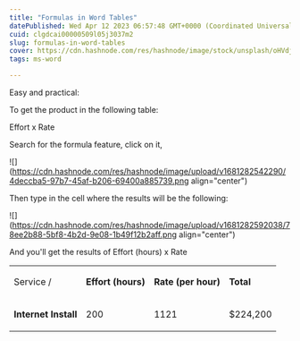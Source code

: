 ```yaml
---
title: "Formulas in Word Tables"
datePublished: Wed Apr 12 2023 06:57:48 GMT+0000 (Coordinated Universal Time)
cuid: clgdcai00000509l05j3037m2
slug: formulas-in-word-tables
cover: https://cdn.hashnode.com/res/hashnode/image/stock/unsplash/oHVdj31R3F4/upload/6b36a5b824203bda70b439f5849f6384.jpeg
tags: ms-word

---
```


Easy and practical:

To get the product in the following table:

Effort x Rate

Search for the formula feature, click on it,

![](https://cdn.hashnode.com/res/hashnode/image/upload/v1681282542290/4deccba5-97b7-45af-b206-69400a885739.png align="center")

Then type in the cell where the results will be the following:

![](https://cdn.hashnode.com/res/hashnode/image/upload/v1681282592038/78ee2b88-5bf8-4b2d-9e08-1b49f12b2aff.png align="center")

And you'll get the results of Effort (hours) x Rate

<table><tbody><tr><td colspan="1" rowspan="1"><p>Service /&nbsp;</p></td><td colspan="1" rowspan="1"><p><strong>Effort (hours)</strong></p></td><td colspan="1" rowspan="1"><p><strong>Rate (per hour)</strong></p></td><td colspan="1" rowspan="1"><p><strong>Total</strong></p></td></tr><tr><td colspan="1" rowspan="1"><p><strong>Internet Install</strong></p></td><td colspan="1" rowspan="1"><p>200</p></td><td colspan="1" rowspan="1"><p>1121</p></td><td colspan="1" rowspan="1"><p>$224,200</p></td></tr></tbody></table>